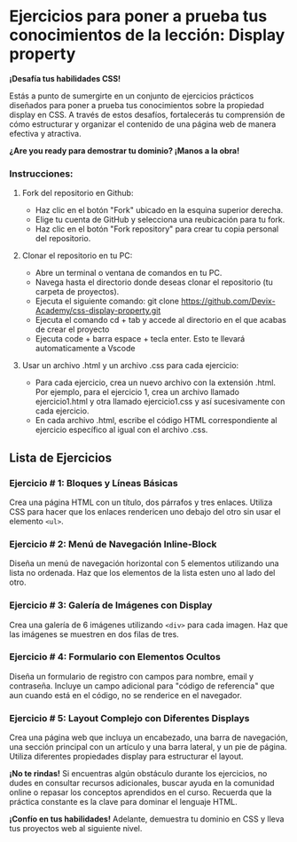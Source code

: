# Ejercicios para poner a prueba tus conocimientos de la lección: Display property

**¡Desafía tus habilidades CSS!**

Estás a punto de sumergirte en un conjunto de ejercicios prácticos diseñados para poner a prueba tus conocimientos sobre la propiedad display en CSS. A través de estos desafíos, fortalecerás tu comprensión de cómo estructurar y organizar el contenido de una página web de manera efectiva y atractiva.

**¿Are you ready para demostrar tu dominio? ¡Manos a la obra!**

### Instrucciones:
1. Fork del repositorio en Github:

    * Haz clic en el botón "Fork" ubicado en la esquina superior derecha.
    * Elige tu cuenta de GitHub y selecciona una reubicación para tu fork.
    * Haz clic en el botón "Fork repository" para crear tu copia personal del repositorio.

2. Clonar el repositorio en tu PC:

    * Abre un terminal o ventana de comandos en tu PC.
    * Navega hasta el directorio donde deseas clonar el repositorio (tu carpeta de proyectos).
    * Ejecuta el siguiente comando: git clone https://github.com/Devix-Academy/css-display-property.git
    * Ejecuta el comando cd + tab y accede al directorio en el que acabas de crear el proyecto
    * Ejecuta code + barra espace + tecla enter. Esto te llevará automaticamente a Vscode
    

3. Usar un archivo .html y un archivo .css para cada ejercicio:

     * Para cada ejercicio, crea un nuevo archivo con la extensión .html. Por ejemplo, para el ejercicio 1, crea un archivo llamado ejercicio1.html y otra llamado ejercicio1.css y así sucesivamente con cada ejercicio.
    * En cada archivo .html, escribe el código HTML correspondiente al ejercicio específico al igual con el archivo .css.

## Lista de Ejercicios

### Ejercicio # 1: Bloques y Líneas Básicas
Crea una página HTML con un título, dos párrafos y tres enlaces. Utiliza CSS para hacer que los enlaces rendericen uno debajo del otro sin usar el elemento `<ul>`.

### Ejercicio # 2: Menú de Navegación Inline-Block
Diseña un menú de navegación horizontal con 5 elementos utilizando una lista no ordenada. Haz que los elementos de la lista esten uno al lado del otro.

### Ejercicio # 3: Galería de Imágenes con Display
Crea una galería de 6 imágenes utilizando `<div>` para cada imagen. Haz que las imágenes se muestren en dos filas de tres.

### Ejercicio # 4: Formulario con Elementos Ocultos
Diseña un formulario de registro con campos para nombre, email y contraseña. Incluye un campo adicional para "código de referencia" que aun cuando está en el código, no se renderice en el navegador.
    
### Ejercicio # 5: Layout Complejo con Diferentes Displays
Crea una página web que incluya un encabezado, una barra de navegación, una sección principal con un artículo y una barra lateral, y un pie de página. Utiliza diferentes propiedades display para estructurar el layout.

**¡No te rindas!** Si encuentras algún obstáculo durante los ejercicios, no dudes en consultar recursos adicionales, buscar ayuda en la comunidad online o repasar los conceptos aprendidos en el curso. Recuerda que la práctica constante es la clave para dominar el lenguaje HTML.

**¡Confío en tus habilidades!** Adelante, demuestra tu dominio  en CSS y lleva tus proyectos web al siguiente nivel.
